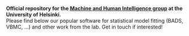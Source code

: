 **Official repository for the [Machine and Human Intelligence group](https://www.helsinki.fi/en/researchgroups/machine-and-human-intelligence) at the University of Helsinki.**  
Please find below our popular software for statistical model fitting (BADS, VBMC, ...) and other work from the lab. Get in touch if interested!
